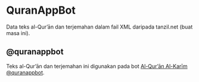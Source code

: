 # QuranAppBot
Data teks al-Qur’ān dan terjemahan dalam fail XML daripada tanzil.net (buat masa ini).

## @quranappbot
Teks al-Qur’ān dan terjemahan ini digunakan pada bot [Al-Qur’ān Al-Karīm](https://t.me/quranappbot) [@quranappbot](https://t.me/quranappbot).
